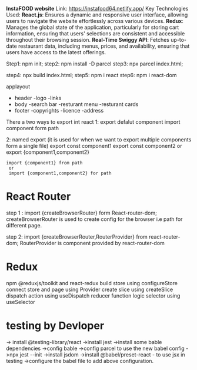 **InstaFOOD website**
   Link: https://instafood64.netlify.app/
   Key Technologies Used:
      **React.js**: Ensures a dynamic and responsive user interface, allowing users to navigate the website effortlessly across various devices.
      **Redux**: Manages the global state of the application, particularly for storing cart information, ensuring that users' selections are consistent and accessible 
                  throughout their browsing session.
      **Real-Time Swiggy API**: Fetches up-to-date restaurant data, including menus, prices, and availability, ensuring that users have access to the latest offerings.
 
Step1: npm init;
step2: npm install -D parcel
step3: npx parcel index.html;  
<!-- This step is used to produce development build product -->
<!-- step3 can be change to npm run start or npm start by changing the package.json file  --> 
step4: npx build index.html;    <!-- This step is used to produce  producation build product -->
step5: npm i react
step6: npm i react-dom



 applayout
  - header
     -logo
     -links
  - body
     -search bar
     -resturant menu
       -resturant cards
  - footer
     -copyrights
     -licence
     -address





There a two ways to export int react 
1: export defalut  component
   import component form path

2: named export (it is used for when we want to export multiple components form a single file)
   export const component1
   export const component2
     or
    export  {component1,component2}

    import {component1} from path
     or
     import {component1,component2} for path


# React Router
  step 1 : import {createBrowserRouter} form React-router-dom;
     createBrowserRouter is used to create config for the browser i.e path for different page.
    

   step 2: import {createBrowserRouter,RouterProvider} from react-router-dom;
     RouterProvider is component provided by react-router-dom 

     

# Redux

npm @reduxjs/toolkit and react-redux
build store using configureStore
connect store and page using Provider
create slice  using createSlice
dispatch action using useDispatch
reducer function logic
selector  using useSelector

# testing by Devloper

-> install @testing-library/react
->install jest
->install some bable dependencies
->config bable
->config parcel to use the new babel config
->npx jest --init
->install jsdom
->install @babel/preset-react - to use jsx in testing
->configure the babel file to add above  configuration.
